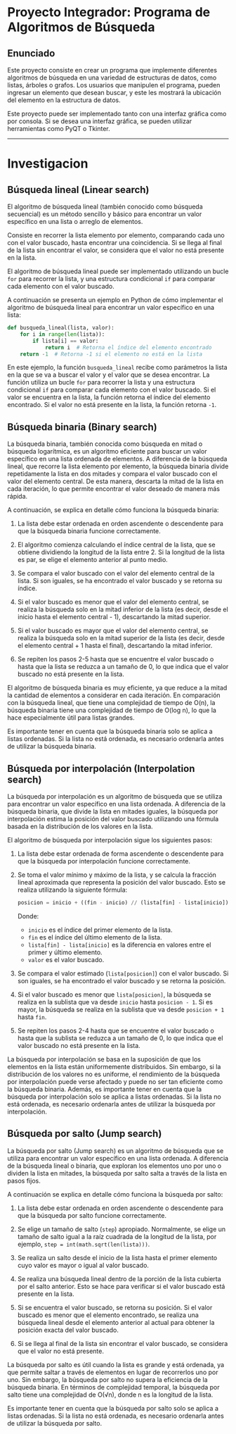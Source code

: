 # **Proyecto Integrador: Programa de Algoritmos de Búsqueda**

## **Enunciado**

Este proyecto consiste en crear un programa que implemente diferentes algoritmos de búsqueda en una variedad de estructuras de datos, como listas, árboles o grafos. Los usuarios que manipulen el programa, pueden ingresar un elemento que desean buscar, y este les mostrará la ubicación del elemento en la estructura de datos.

Este proyecto puede ser implementado tanto con una interfaz gráfica como por consola. Si se desea una interfaz gráfica, se pueden utilizar herramientas como PyQT o Tkinter.

---

# **Investigacion**

## **Búsqueda lineal (Linear search)**

El algoritmo de búsqueda lineal (también conocido como búsqueda secuencial) es un método sencillo y básico para encontrar un valor específico en una lista o arreglo de elementos. 

Consiste en recorrer la lista elemento por elemento, comparando cada uno con el valor buscado, hasta encontrar una coincidencia. Si se llega al final de la lista sin encontrar el valor, se considera que el valor no está presente en la lista.

El algoritmo de búsqueda lineal puede ser implementado utilizando un bucle `for` para recorrer la lista, y una estructura condicional `if` para comparar cada elemento con el valor buscado.

A continuación se presenta un ejemplo en Python de cómo implementar el algoritmo de búsqueda lineal para encontrar un valor específico en una lista:

```python
def busqueda_lineal(lista, valor):
    for i in range(len(lista)):
        if lista[i] == valor:
            return i  # Retorna el índice del elemento encontrado
    return -1  # Retorna -1 si el elemento no está en la lista
```

En este ejemplo, la función `busqueda_lineal` recibe como parámetros la lista en la que se va a buscar el valor y el valor que se desea encontrar. La función utiliza un bucle `for` para recorrer la lista y una estructura condicional `if` para comparar cada elemento con el valor buscado. Si el valor se encuentra en la lista, la función retorna el índice del elemento encontrado. Si el valor no está presente en la lista, la función retorna `-1`.




## **Búsqueda binaria (Binary search)**

La búsqueda binaria, también conocida como búsqueda en mitad o búsqueda logarítmica, es un algoritmo eficiente para buscar un valor específico en una lista ordenada de elementos. A diferencia de la búsqueda lineal, que recorre la lista elemento por elemento, la búsqueda binaria divide repetidamente la lista en dos mitades y compara el valor buscado con el valor del elemento central. De esta manera, descarta la mitad de la lista en cada iteración, lo que permite encontrar el valor deseado de manera más rápida.

A continuación, se explica en detalle cómo funciona la búsqueda binaria:

1. La lista debe estar ordenada en orden ascendente o descendente para que la búsqueda binaria funcione correctamente.

2. El algoritmo comienza calculando el índice central de la lista, que se obtiene dividiendo la longitud de la lista entre 2. Si la longitud de la lista es par, se elige el elemento anterior al punto medio.

3. Se compara el valor buscado con el valor del elemento central de la lista. Si son iguales, se ha encontrado el valor buscado y se retorna su índice.

4. Si el valor buscado es menor que el valor del elemento central, se realiza la búsqueda solo en la mitad inferior de la lista (es decir, desde el inicio hasta el elemento central - 1), descartando la mitad superior.

5. Si el valor buscado es mayor que el valor del elemento central, se realiza la búsqueda solo en la mitad superior de la lista (es decir, desde el elemento central + 1 hasta el final), descartando la mitad inferior.

6. Se repiten los pasos 2-5 hasta que se encuentre el valor buscado o hasta que la lista se reduzca a un tamaño de 0, lo que indica que el valor buscado no está presente en la lista.

El algoritmo de búsqueda binaria es muy eficiente, ya que reduce a la mitad la cantidad de elementos a considerar en cada iteración. En comparación con la búsqueda lineal, que tiene una complejidad de tiempo de O(n), la búsqueda binaria tiene una complejidad de tiempo de O(log n), lo que la hace especialmente útil para listas grandes.

Es importante tener en cuenta que la búsqueda binaria solo se aplica a listas ordenadas. Si la lista no está ordenada, es necesario ordenarla antes de utilizar la búsqueda binaria.





## **Búsqueda por interpolación (Interpolation search)**

La búsqueda por interpolación es un algoritmo de búsqueda que se utiliza para encontrar un valor específico en una lista ordenada. A diferencia de la búsqueda binaria, que divide la lista en mitades iguales, la búsqueda por interpolación estima la posición del valor buscado utilizando una fórmula basada en la distribución de los valores en la lista.

El algoritmo de búsqueda por interpolación sigue los siguientes pasos:

1. La lista debe estar ordenada de forma ascendente o descendente para que la búsqueda por interpolación funcione correctamente.

2. Se toma el valor mínimo y máximo de la lista, y se calcula la fracción lineal aproximada que representa la posición del valor buscado. Esto se realiza utilizando la siguiente fórmula:

   ```python
   posicion = inicio + ((fin - inicio) // (lista[fin] - lista[inicio])) * (valor - lista[inicio])
   ```

   Donde:
   - `inicio` es el índice del primer elemento de la lista.
   - `fin` es el índice del último elemento de la lista.
   - `lista[fin] - lista[inicio]` es la diferencia en valores entre el primer y último elemento.
   - `valor` es el valor buscado.

3. Se compara el valor estimado (`lista[posicion]`) con el valor buscado. Si son iguales, se ha encontrado el valor buscado y se retorna la posición.

4. Si el valor buscado es menor que `lista[posicion]`, la búsqueda se realiza en la sublista que va desde `inicio` hasta `posicion - 1`. Si es mayor, la búsqueda se realiza en la sublista que va desde `posicion + 1` hasta `fin`.

5. Se repiten los pasos 2-4 hasta que se encuentre el valor buscado o hasta que la sublista se reduzca a un tamaño de 0, lo que indica que el valor buscado no está presente en la lista.

La búsqueda por interpolación se basa en la suposición de que los elementos en la lista están uniformemente distribuidos. Sin embargo, si la distribución de los valores no es uniforme, el rendimiento de la búsqueda por interpolación puede verse afectado y puede no ser tan eficiente como la búsqueda binaria. Además, es importante tener en cuenta que la búsqueda por interpolación solo se aplica a listas ordenadas. Si la lista no está ordenada, es necesario ordenarla antes de utilizar la búsqueda por interpolación.





## **Búsqueda por salto (Jump search)**

La búsqueda por salto (Jump search) es un algoritmo de búsqueda que se utiliza para encontrar un valor específico en una lista ordenada. A diferencia de la búsqueda lineal o binaria, que exploran los elementos uno por uno o dividen la lista en mitades, la búsqueda por salto salta a través de la lista en pasos fijos.

A continuación se explica en detalle cómo funciona la búsqueda por salto:

1. La lista debe estar ordenada en orden ascendente o descendente para que la búsqueda por salto funcione correctamente.

2. Se elige un tamaño de salto (`step`) apropiado. Normalmente, se elige un tamaño de salto igual a la raíz cuadrada de la longitud de la lista, por ejemplo, `step = int(math.sqrt(len(lista)))`.

3. Se realiza un salto desde el inicio de la lista hasta el primer elemento cuyo valor es mayor o igual al valor buscado.

4. Se realiza una búsqueda lineal dentro de la porción de la lista cubierta por el salto anterior. Esto se hace para verificar si el valor buscado está presente en la lista.

5. Si se encuentra el valor buscado, se retorna su posición. Si el valor buscado es menor que el elemento encontrado, se realiza una búsqueda lineal desde el elemento anterior al actual para obtener la posición exacta del valor buscado.

6. Si se llega al final de la lista sin encontrar el valor buscado, se considera que el valor no está presente.

La búsqueda por salto es útil cuando la lista es grande y está ordenada, ya que permite saltar a través de elementos en lugar de recorrerlos uno por uno. Sin embargo, la búsqueda por salto no supera la eficiencia de la búsqueda binaria. En términos de complejidad temporal, la búsqueda por salto tiene una complejidad de O(√n), donde n es la longitud de la lista.

Es importante tener en cuenta que la búsqueda por salto solo se aplica a listas ordenadas. Si la lista no está ordenada, es necesario ordenarla antes de utilizar la búsqueda por salto.
